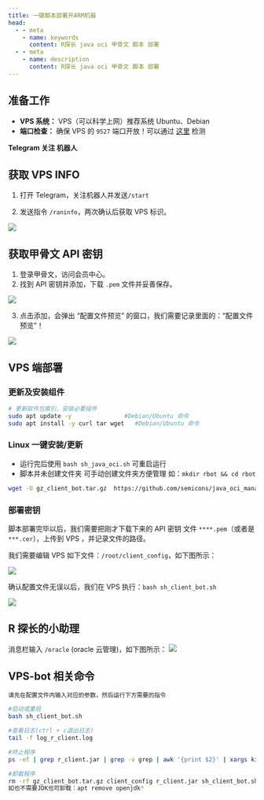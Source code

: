 ```yaml
---
title: 一键脚本部署开ARM机器
head:
  - - meta
    - name: keywords
      content: R探长 java oci 甲骨文 脚本 部署
  - - meta
    - name: description
      content: R探长 java oci 甲骨文 脚本 部署
---
```


## 准备工作

- **VPS 系统：** VPS（可以科学上网）推荐系统 Ubuntu、Debian
- **端口检查：** 确保 VPS 的 `9527` 端口开放！可以通过 [这里](https://tool.chinaz.com/port) 检测

**Telegram 关注 机器人**

<Box :items="[
{ l: 'https://t.me/radiance_helper_bot', i: 'fab fa-telegram',  color: '#26A5E4', t: 'R探长的小助理', ct: 'BOT' },
{ l: 'https://t.me/agentONE_R', i: 'fab fa-telegram',  color: '#26A5E4',  t: 'R探长', ct: '频道' }
]"/>

<div style="margin-top: 10px;"></div>
<Links 
l="https://github.com/semicons/java_oci_manage"
light="https://i.theovan.cn/logo/github.svg"
dark="https://i.theovan.cn/logo/github-dark.svg"
t="Github 项目地址"
/>

## 获取 VPS INFO

1. 打开 Telegram，关注机器人并发送`/start`

2. 发送指令 `/raninfo`，两次确认后获取 VPS 标识。

![](https://i.theovan.cn/docs/202309032107312.png)

## 获取甲骨文 API 密钥

1. 登录甲骨文，访问会员中心。
2. 找到 API 密钥并添加，下载 `.pem` 文件并妥善保存。

![](https://i.theovan.cn/docs/20230903211053.png)

3. 点击添加，会弹出 “配置文件预览” 的窗口，我们需要记录里面的：“配置文件预览”！

![](https://i.theovan.cn/docs/202309032112188.png)

## VPS 端部署

### 更新及安装组件

```bash
# 更新软件包索引，安装必要组件
sudo apt update -y               #Debian/Ubuntu 命令
sudo apt install -y curl tar wget   #Debian/Ubuntu 命令
```

### Linux 一键安装/更新

- 运行完后使用 `bash sh_java_oci.sh` 可重启运行
- 脚本并未创建文件夹 可手动创建文件夹方便管理 如：`mkdir rbot && cd rbot`

```bash
wget -O gz_client_bot.tar.gz  https://github.com/semicons/java_oci_manage/releases/latest/download/gz_client_bot.tar.gz && tar -zxvf gz_client_bot.tar.gz --exclude=client_config  && tar -zxvf gz_client_bot.tar.gz --skip-old-files client_config && chmod +x sh_client_bot.sh && bash sh_client_bot.sh
```

### 部署密钥

脚本部署完毕以后，我们需要把刚才下载下来的 API 密钥 文件 `****.pem`（或者是`***.cer`），上传到 VPS ，并记录文件的路径。

我们需要编辑 VPS 如下文件：`/root/client_config`，如下图所示：

![](https://i.theovan.cn/docs/202309032121395.png)

确认配置文件无误以后，我们在 VPS 执行：`bash sh_client_bot.sh `

![](https://i.theovan.cn/docs/202309032126839.png)

## R 探长的小助理

消息栏输入 `/oracle` (oracle 云管理)，如下图所示：
![](https://i.theovan.cn/docs/202309032123801.png)

## VPS-bot 相关命令

```bash
请先在配置文件内输入对应的参数，然后运行下方需要的指令

#启动或重启
bash sh_client_bot.sh

#查看日志(ctrl + c退出日志)
tail -f log_r_client.log

#终止程序
ps -ef | grep r_client.jar | grep -v grep | awk '{print $2}' | xargs kill -9

#卸载程序
rm -rf gz_client_bot.tar.gz client_config r_client.jar sh_client_bot.sh log_r_client.log debug-.log
如也不需要JDK也可卸载：apt remove openjdk*

```
